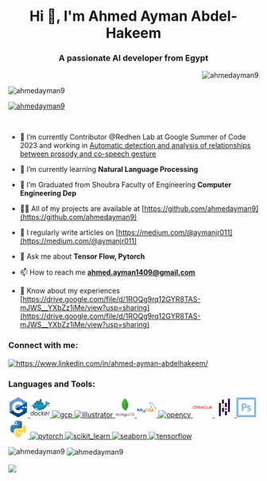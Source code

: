 <h1 align="center">Hi 👋, I'm Ahmed Ayman Abdel-Hakeem</h1>
<h3 align="center">A passionate AI developer from Egypt</h3>
<p align="right"> <img src="https://dribbble.com/shots/3848914-Programmer-Thomas=flat" alt="ahmedayman9" /> </p>

<p align="left"> <img src="https://komarev.com/ghpvc/?username=ahmedayman9&label=Profile%20views&color=0e75b6&style=flat" alt="ahmedayman9" /> </p>

<p align="left"> <a href="https://github.com/ryo-ma/github-profile-trophy"><img src="https://github-profile-trophy.vercel.app/?username=ahmedayman9" alt="ahmedayman9" /></a> </p>

<p align="left"> <a href="https://twitter.com/" target="blank"><img src="https://img.shields.io/twitter/follow/?logo=twitter&style=for-the-badge" alt="" /></a> </p>

- 🔭 I’m currently Contributor @Redhen Lab at Google Summer of Code 2023 and working in [Automatic detection and analysis of relationships between prosody and co-speech gesture](https://github.com/ahmedayman9/GSOC23_Redhenlab/tree/main)

- 🌱 I’m currently learning **Natural Language Processing**

- 👯 I’m Graduated from Shoubra Faculty of Engineering **Computer Engineering Dep**

- 👨‍💻 All of my projects are available at [https://github.com/ahmedayman9](https://github.com/ahmedayman9)

- 📝 I regularly write articles on [https://medium.com/@aymanjr011](https://medium.com/@aymanjr011)

- 💬 Ask me about **Tensor Flow, Pytorch**

- 📫 How to reach me **ahmed.ayman1409@gmail.com**

- 📄 Know about my experiences [https://drive.google.com/file/d/1ROQg9rq12GYR8TAS-mJWS__YXbZz1iMe/view?usp=sharing](https://drive.google.com/file/d/1ROQg9rq12GYR8TAS-mJWS__YXbZz1iMe/view?usp=sharing)

<h3 align="left">Connect with me:</h3>
<p align="left">
<a href="https://linkedin.com/in/https://www.linkedin.com/in/ahmed-ayman-abdelhakeem/" target="blank"><img align="center" src="https://raw.githubusercontent.com/rahuldkjain/github-profile-readme-generator/master/src/images/icons/Social/linked-in-alt.svg" alt="https://www.linkedin.com/in/ahmed-ayman-abdelhakeem/" height="30" width="40" /></a>
</p>

<h3 align="left">Languages and Tools:</h3>
<p align="left"> <a href="https://www.w3schools.com/cpp/" target="_blank" rel="noreferrer"> <img src="https://raw.githubusercontent.com/devicons/devicon/master/icons/cplusplus/cplusplus-original.svg" alt="cplusplus" width="40" height="40"/> </a> <a href="https://www.docker.com/" target="_blank" rel="noreferrer"> <img src="https://raw.githubusercontent.com/devicons/devicon/master/icons/docker/docker-original-wordmark.svg" alt="docker" width="40" height="40"/> </a> <a href="https://cloud.google.com" target="_blank" rel="noreferrer"> <img src="https://www.vectorlogo.zone/logos/google_cloud/google_cloud-icon.svg" alt="gcp" width="40" height="40"/> </a> <a href="https://www.adobe.com/in/products/illustrator.html" target="_blank" rel="noreferrer"> <img src="https://www.vectorlogo.zone/logos/adobe_illustrator/adobe_illustrator-icon.svg" alt="illustrator" width="40" height="40"/> </a> <a href="https://www.mongodb.com/" target="_blank" rel="noreferrer"> <img src="https://raw.githubusercontent.com/devicons/devicon/master/icons/mongodb/mongodb-original-wordmark.svg" alt="mongodb" width="40" height="40"/> </a> <a href="https://www.mysql.com/" target="_blank" rel="noreferrer"> <img src="https://raw.githubusercontent.com/devicons/devicon/master/icons/mysql/mysql-original-wordmark.svg" alt="mysql" width="40" height="40"/> </a> <a href="https://opencv.org/" target="_blank" rel="noreferrer"> <img src="https://www.vectorlogo.zone/logos/opencv/opencv-icon.svg" alt="opencv" width="40" height="40"/> </a> <a href="https://www.oracle.com/" target="_blank" rel="noreferrer"> <img src="https://raw.githubusercontent.com/devicons/devicon/master/icons/oracle/oracle-original.svg" alt="oracle" width="40" height="40"/> </a> <a href="https://pandas.pydata.org/" target="_blank" rel="noreferrer"> <img src="https://raw.githubusercontent.com/devicons/devicon/2ae2a900d2f041da66e950e4d48052658d850630/icons/pandas/pandas-original.svg" alt="pandas" width="40" height="40"/> </a> <a href="https://www.photoshop.com/en" target="_blank" rel="noreferrer"> <img src="https://raw.githubusercontent.com/devicons/devicon/master/icons/photoshop/photoshop-line.svg" alt="photoshop" width="40" height="40"/> </a> <a href="https://www.python.org" target="_blank" rel="noreferrer"> <img src="https://raw.githubusercontent.com/devicons/devicon/master/icons/python/python-original.svg" alt="python" width="40" height="40"/> </a> <a href="https://pytorch.org/" target="_blank" rel="noreferrer"> <img src="https://www.vectorlogo.zone/logos/pytorch/pytorch-icon.svg" alt="pytorch" width="40" height="40"/> </a> <a href="https://scikit-learn.org/" target="_blank" rel="noreferrer"> <img src="https://upload.wikimedia.org/wikipedia/commons/0/05/Scikit_learn_logo_small.svg" alt="scikit_learn" width="40" height="40"/> </a> <a href="https://seaborn.pydata.org/" target="_blank" rel="noreferrer"> <img src="https://seaborn.pydata.org/_images/logo-mark-lightbg.svg" alt="seaborn" width="40" height="40"/> </a> <a href="https://www.tensorflow.org" target="_blank" rel="noreferrer"> <img src="https://www.vectorlogo.zone/logos/tensorflow/tensorflow-icon.svg" alt="tensorflow" width="40" height="40"/> </a> </p>

<p><img align="left" src="https://github-readme-stats.vercel.app/api/top-langs?username=ahmedayman9&show_icons=true&locale=en&layout=compact" alt="ahmedayman9" /></p>

<p>&nbsp;<img align="center" src="https://github-readme-stats.vercel.app/api?username=ahmedayman9&show_icons=true&locale=en" alt="ahmedayman9" /></p>

<p><img align="center" src="https://github-readme-streak-stats.herokuapp.com/?user=ahmedayman9&" /></p>
